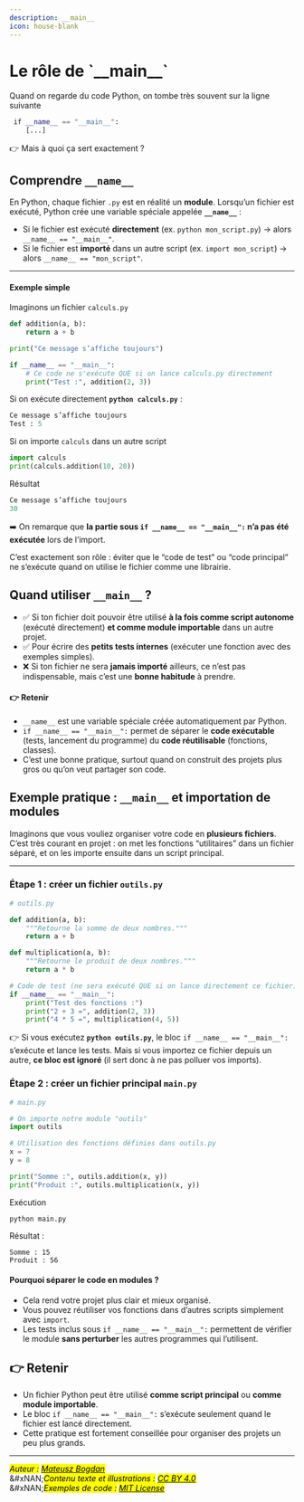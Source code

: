 ```yaml
---
description: __main__
icon: house-blank
---
```


# Le rôle de \`\_\_main\_\_\`

Quand on regarde du code Python, on tombe très souvent sur la ligne suivante

```python
 ​if __name__ == "__main__":
    [...]
```

👉 Mais à quoi ça sert exactement ?

## Comprendre `__name__` <a href="#comprendre-__name" id="comprendre-__name"></a>

En Python, chaque fichier `.py` est en réalité un **module**. Lorsqu’un fichier est exécuté, Python crée une variable spéciale appelée **`__name__`** :

* Si le fichier est exécuté **directement** (ex. `python mon_script.py`) → alors `__name__ == "__main__"`.
* Si le fichier est **importé** dans un autre script (ex. `import mon_script`) → alors `__name__ == "mon_script"`.

***

#### Exemple simple <a href="#exemple-simple" id="exemple-simple"></a>

Imaginons un fichier `calculs.py`&#x20;

```python
def addition(a, b):
    return a + b

print("Ce message s’affiche toujours")

if __name__ == "__main__":
    # Ce code ne s'exécute QUE si on lance calculs.py directement
    print("Test :", addition(2, 3))
```

Si on exécute directement **`python calculs.py`** :

```python
Ce message s’affiche toujours
Test : 5
```

Si on importe `calculs` dans un autre script&#x20;

```python
import calculs
print(calculs.addition(10, 20))
```

Résultat&#x20;

```python
Ce message s’affiche toujours
30
```

➡️ On remarque que **la partie sous `if __name__ == "__main__":` n’a pas été exécutée** lors de l’import.&#x20;

C’est exactement son rôle : éviter que le “code de test” ou “code principal” ne s’exécute quand on utilise le fichier comme une librairie.

## Quand utiliser `__main__` ? <a href="#quand-utiliser-__main" id="quand-utiliser-__main"></a>

* ✅ Si ton fichier doit pouvoir être utilisé **à la fois comme script autonome** (exécuté directement) **et comme module importable** dans un autre projet.
* ✅ Pour écrire des **petits tests internes** (exécuter une fonction avec des exemples simples).
* ❌ Si ton fichier ne sera **jamais importé** ailleurs, ce n’est pas indispensable, mais c’est une **bonne habitude** à prendre.

#### 👉 Retenir <a href="#retenir" id="retenir"></a>

* `__name__` est une variable spéciale créée automatiquement par Python.
* `if __name__ == "__main__":` permet de séparer le **code exécutable** (tests, lancement du programme) du **code réutilisable** (fonctions, classes).
* C’est une bonne pratique, surtout quand on construit des projets plus gros ou qu’on veut partager son code.

## Exemple pratique : `__main__` et importation de modules <a href="#exemple-pratique-__main__-et-importation-de-modules" id="exemple-pratique-__main__-et-importation-de-modules"></a>

Imaginons que vous vouliez organiser votre code en **plusieurs fichiers**. C’est très courant en projet : on met les fonctions “utilitaires” dans un fichier séparé, et on les importe ensuite dans un script principal.

***

### Étape 1 : créer un fichier `outils.py` <a href="#etape-1-creer-un-fichier-outils.py" id="etape-1-creer-un-fichier-outils.py"></a>

```python
# outils.py

def addition(a, b):
    """Retourne la somme de deux nombres."""
    return a + b

def multiplication(a, b):
    """Retourne le produit de deux nombres."""
    return a * b

# Code de test (ne sera exécuté QUE si on lance directement ce fichier)
if __name__ == "__main__":
    print("Test des fonctions :")
    print("2 + 3 =", addition(2, 3))
    print("4 * 5 =", multiplication(4, 5))
```

👉 Si vous exécutez **`python outils.py`**, le bloc `if __name__ == "__main__":` s’exécute et lance les tests. Mais si vous importez ce fichier depuis un autre, **ce bloc est ignoré** (il sert donc à ne pas polluer vos imports).

### Étape 2 : créer un fichier principal `main.py` <a href="#etape-2-creer-un-fichier-principal-main.py" id="etape-2-creer-un-fichier-principal-main.py"></a>

```python
# main.py

# On importe notre module "outils"
import outils

# Utilisation des fonctions définies dans outils.py
x = 7
y = 8

print("Somme :", outils.addition(x, y))
print("Produit :", outils.multiplication(x, y))
```

Exécution&#x20;

```
python main.py
```

Résultat :

```
Somme : 15
Produit : 56
```

#### Pourquoi séparer le code en modules ? <a href="#pourquoi-separer-le-code-en-modules" id="pourquoi-separer-le-code-en-modules"></a>

* Cela rend votre projet plus clair et mieux organisé.
* Vous pouvez réutiliser vos fonctions dans d’autres scripts simplement avec `import`.
* Les tests inclus sous `if __name__ == "__main__":` permettent de vérifier le module **sans perturber** les autres programmes qui l’utilisent.

## 👉 Retenir <a href="#retenir-1" id="retenir-1"></a>

* Un fichier Python peut être utilisé **comme script principal** ou **comme module importable**.
* Le bloc `if __name__ == "__main__":` s’exécute seulement quand le fichier est lancé directement.
* Cette pratique est fortement conseillée pour organiser des projets un peu plus grands.

***

_<mark style="color:$info;">Auteur :</mark>_ [_<mark style="color:$info;">Mateusz Bogdan</mark>_](https://matbog.github.io/)\
&#xNAN;_<mark style="color:$info;">Contenu texte et illustrations :</mark>_ [_<mark style="color:$info;">CC BY 4.0</mark>_](https://creativecommons.org/licenses/by/4.0/)\
&#xNAN;_<mark style="color:$info;">Exemples de code :</mark>_ [_<mark style="color:$info;">MIT License</mark>_](https://opensource.org/licenses/MIT)
